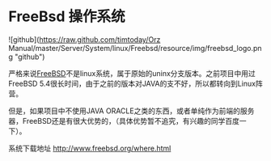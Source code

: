 FreeBsd  操作系统
===================================

![github](https://raw.github.com/timtoday/Orz Manual/master/Server/System/linux/Freebsd/resource/img/freebsd_logo.png "github")<br/>

严格来说[FreeBSD](http://www.freebsd.org)不是linux系统，属于原始的uninx分支版本。之前项目中用过FreeBSD 5.4很长时间，由于之前的版本对JAVA的支不好，所以都转向到Linux阵营。<br />

但是，如果项目中不使用JAVA ORACLE之类的东西，或者单纯作为前端的服务器，FreeBSD还是有很大优势的，（具体优势暂不追究，有兴趣的同学百度一下）。<br/>

系统下载地址 http://www.freebsd.org/where.html


 

 
